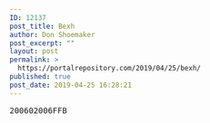 ```yaml
---
ID: 12137
post_title: Bexh
author: Don Shoemaker
post_excerpt: ""
layout: post
permalink: >
  https://portalrepository.com/2019/04/25/bexh/
published: true
post_date: 2019-04-25 16:28:21
---
```

<pre>200602006FFB</pre>